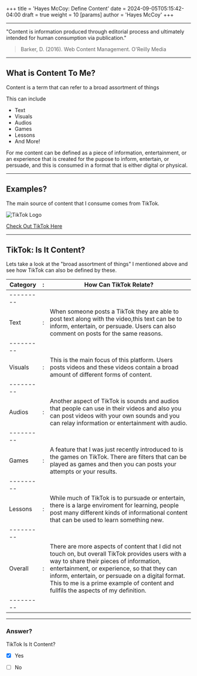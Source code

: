 +++
title = 'Hayes McCoy: Define Content'
date = 2024-09-05T05:15:42-04:00
draft = true
weight = 10
[params]
	author = 'Hayes McCoy'
+++

---

"Content is information produced through editorial process and ultimately intended 
for human consumption via publication."
> Barker, D. (2016). Web Content Management. O'Reilly Media

---

## What is Content To Me?

Content is a term that can refer to a broad assortment of things

This can include 

+ Text
+ Visuals
+ Audios
+ Games
+ Lessons
+ And More!

For me content can be defined as a piece of information, entertainment, or
an experience that is created for the pupose to inform, entertain, or persuade, 
and this is consumed in a format that is either digital or physical. 

---

## Examples?

The main source of content that I consume comes from TikTok.

![TikTok Logo](/posts/tiktok_logo.png)

[Check Out TikTok Here](https://www.tiktok.com/en/)

---

## TikTok: Is It Content?

Lets take a look at the "broad assortment of things" I mentioned above and 
see how TikTok can also be defined by these.

| Category | :   | How Can TikTok Relate?  | 
|----------|-----|---------|
|--------- |     |         |
| Text     | :   |	When someone posts a TikTok they are able to post text along with the video,this text can be to inform, entertain, or persuade. Users can also comment on posts for the same reasons.	|
|--------- |     |         |
| Visuals  | :   |	This is the main focus of this platform. Users posts videos and these videos contain a broad amount of different forms of content.	|
|--------- |     |         |
| Audios   | :   |	Another aspect of TikTok is sounds and audios that people can use in their videos and also you can post videos with your own sounds and you can relay information or entertainment with audio.	|
|--------- |     |         |
| Games    | :   |	A feature that I was just recently introduced to is the games on TikTok. There are filters that can be played as games and then you can posts your attempts or your results.	|
|--------- |     |         |
| Lessons  | :   |	While much of TikTok is to pursuade or entertain, there is a large enviroment for learning, people post many different kinds of informational content that can be used to learn something new.	|
|--------- |     |         |
| Overall  | :   |	There are more aspects of content that I did not touch on, but overall TikTok provides users with a way to share their pieces of information, entertainment, or experience, so that they can inform, entertain, or persuade on a digital format. This to me is a prime example of content and fullfils the aspects of my definition.	|
|--------- |     |         |

---

### Answer?

TikTok Is It Content?

- [x] Yes
- [ ] No

